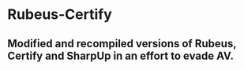 # Rubeus-Certify

## Modified and recompiled versions of Rubeus, Certify and SharpUp in an effort to evade AV.
